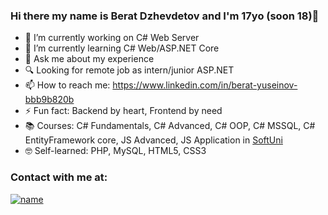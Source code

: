 ### Hi there my name is Berat Dzhevdetov and I'm 17yo (soon 18)👋



- 🔭 I’m currently working on C# Web Server
- 🌱 I’m currently learning C# Web/ASP.NET Core
- 💬 Ask me about my experience
- 🔍 Looking for remote job as intern/junior ASP.NET
- 📫 How to reach me: https://www.linkedin.com/in/berat-yuseinov-bbb9b820b
- ⚡ Fun fact: Backend by heart, Frontend by need
- 📚 Courses: C# Fundamentals, C# Advanced, C# OOP, C# MSSQL, C# EntityFramework core, JS Advanced, JS Application in [SoftUni](https://softuni.bg/)
- 🤓 Self-learned: PHP, MySQL, HTML5, CSS3  

### Contact with me at:
[![name](https://camo.githubusercontent.com/68395a7b109c74c379a2e19b46e78a7df724c05e8a35df5b2d4a85d3b6cb5369/68747470733a2f2f63646e2e6a7364656c6976722e6e65742f6e706d2f73696d706c652d69636f6e7340332e302e312f69636f6e732f66616365626f6f6b2e737667)](https://www.facebook.com/zdr.bepce.kak.si)
